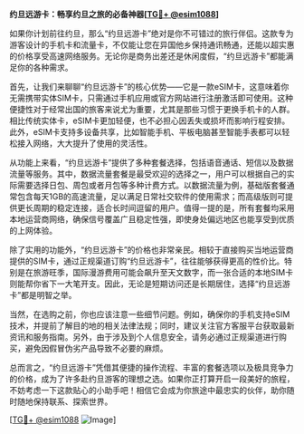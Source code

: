 **约旦远游卡：畅享约旦之旅的必备神器[[TG💪+ @esim1088](https://t.me/s/esim1088)]**

如果你计划前往约旦，那么“约旦远游卡”绝对是你不可错过的旅行伴侣。这款专为游客设计的手机卡和流量卡，不仅能让您在异国他乡保持通讯畅通，还能以超实惠的价格享受高速网络服务。无论你是商务出差还是休闲度假，“约旦远游卡”都能满足你的各种需求。

首先，让我们来聊聊“约旦远游卡”的核心优势——它是一款eSIM卡，这意味着你无需携带实体SIM卡，只需通过手机应用或官方网站进行注册激活即可使用。这种便捷性对于经常出国的旅客来说尤为重要，尤其是那些习惯于更换手机卡的人群。相比传统实体卡，eSIM卡更加轻便，也不必担心因丢失或损坏而影响行程安排。此外，eSIM卡支持多设备共享，比如智能手机、平板电脑甚至智能手表都可以轻松接入网络，大大提升了使用的灵活性。

从功能上来看，“约旦远游卡”提供了多种套餐选择，包括语音通话、短信以及数据流量等服务。其中，数据流量套餐是最受欢迎的选择之一，用户可以根据自己的实际需要选择日包、周包或者月包等多种计费方式。以数据流量为例，基础版套餐通常包含每天1GB的高速流量，足以满足日常社交软件的使用需求；而高级版则可提供更长周期的稳定连接，适合长时间逗留的用户。值得一提的是，所有套餐均采用本地运营商网络，确保信号覆盖广且稳定性强，即使身处偏远地区也能享受到优质的上网体验。

除了实用的功能外，“约旦远游卡”的价格也非常亲民。相较于直接购买当地运营商提供的SIM卡，通过正规渠道订购“约旦远游卡”，往往能够获得更高的性价比。特别是在旅游旺季，国际漫游费用可能会飙升至天文数字，而一张合适的本地SIM卡则能帮你省下一大笔开支。因此，无论是短期访问还是长期居住，选择“约旦远游卡”都是明智之举。

当然，在选购之前，你也应该注意一些细节问题。例如，确保你的手机支持eSIM技术，并提前了解目的地的相关法律法规；同时，建议关注官方客服平台获取最新资讯和服务指南。另外，由于涉及到个人信息安全，请务必通过正规渠道进行购买，避免因假冒伪劣产品导致不必要的麻烦。

总而言之，“约旦远游卡”凭借其便捷的操作流程、丰富的套餐选项以及极具竞争力的价格，成为了许多赴约旦游客的理想之选。如果你正打算开启一段美好的旅程，不妨考虑一下这款贴心的小助手吧！相信它会成为你旅途中最忠实的伙伴，助你随时随地保持联系、探索世界。

[[TG💪+ @esim1088](https://t.me/s/esim1088) ![Image](https://i.postimg.cc/4NQfJmqS/Snipaste-2025-05-13-00-14-12.png)]